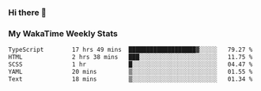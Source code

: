 ### Hi there 👋

<!--
**royschrauwen/royschrauwen** is a ✨ _special_ ✨ repository because its `README.md` (this file) appears on your GitHub profile.

Here are some ideas to get you started:

- 🔭 I’m currently working on ...
- 🌱 I’m currently learning ...
- 👯 I’m looking to collaborate on ...
- 🤔 I’m looking for help with ...
- 💬 Ask me about ...
- 📫 How to reach me: ...
- 😄 Pronouns: ...
- ⚡ Fun fact: ...
-->


### My WakaTime Weekly Stats
<!--START_SECTION:waka-->

```txt
TypeScript        17 hrs 49 mins  ███████████████████▓░░░░░   79.27 %
HTML              2 hrs 38 mins   ███░░░░░░░░░░░░░░░░░░░░░░   11.75 %
SCSS              1 hr            █░░░░░░░░░░░░░░░░░░░░░░░░   04.47 %
YAML              20 mins         ▒░░░░░░░░░░░░░░░░░░░░░░░░   01.55 %
Text              18 mins         ▒░░░░░░░░░░░░░░░░░░░░░░░░   01.34 %
```

<!--END_SECTION:waka-->
